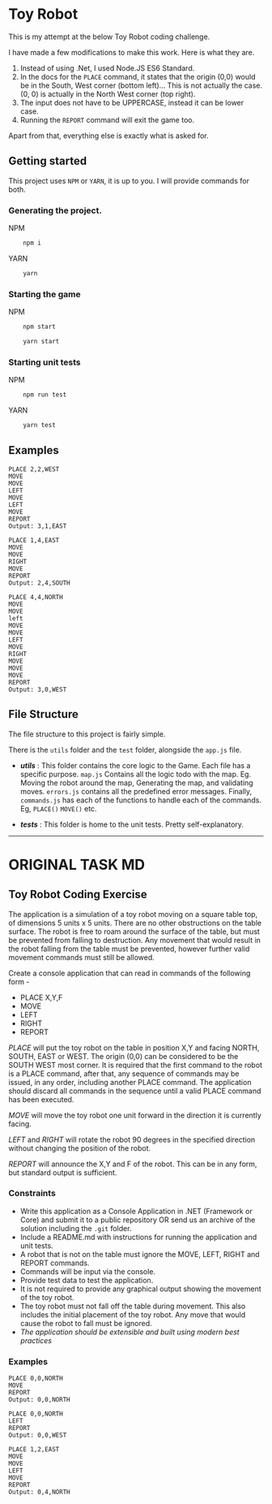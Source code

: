 # Toy Robot

This is my attempt at the below Toy Robot coding challenge.

I have made a few modifications to make this work. Here is what they are.

1. Instead of using .Net, I used Node.JS ES6 Standard.
2. In the docs for the `PLACE` command, it states that the origin (0,0) would be in the South, West corner (bottom left)... This is not actually the case. (0, 0) is actually in the North West corner (top right).
3. The input does not have to be UPPERCASE, instead it can be lower case.
4. Running the `REPORT` command will exit the game too.

Apart from that, everything else is exactly what is asked for.

## Getting started

This project uses `NPM` or `YARN`, it is up to you. I will provide commands for both.

### Generating the project.

NPM

```bash
    npm i
```

YARN

```bash
    yarn
```

### Starting the game

NPM

```bash
    npm start
```

```bash
    yarn start
```

### Starting unit tests

NPM

```bash
    npm run test
```

YARN

```bash
    yarn test
```

## Examples

```
PLACE 2,2,WEST
MOVE
MOVE
LEFT
MOVE
LEFT
MOVE
REPORT
Output: 3,1,EAST
```

```
PLACE 1,4,EAST
MOVE
MOVE
RIGHT
MOVE
REPORT
Output: 2,4,SOUTH
```

```
PLACE 4,4,NORTH
MOVE
MOVE
left
MOVE
MOVE
LEFT
MOVE
RIGHT
MOVE
MOVE
MOVE
REPORT
Output: 3,0,WEST
```

## File Structure

The file structure to this project is fairly simple.

There is the `utils` folder and the `test` folder, alongside the `app.js` file.

-   **_utils_** :
    This folder contains the core logic to the Game. Each file has a specific purpose. `map.js` Contains all the logic todo with the map. Eg. Moving the robot around the map, Generating the map, and validating moves.
    `errors.js` contains all the predefined error messages.
    Finally, `commands.js` has each of the functions to handle each of the commands. Eg, `PLACE()` `MOVE()` etc.

-   **_tests_** :
    This folder is home to the unit tests. Pretty self-explanatory.

---

# ORIGINAL TASK MD

## Toy Robot Coding Exercise

The application is a simulation of a toy robot moving on a square table top, of dimensions 5 units x 5 units. There are no
other obstructions on the table surface. The robot is free to roam around the surface of the table, but must be prevented
from falling to destruction. Any movement that would result in the robot falling from the table must be prevented,
however further valid movement commands must still be allowed.

Create a console application that can read in commands of the following form -

-   PLACE X,Y,F
-   MOVE
-   LEFT
-   RIGHT
-   REPORT

_PLACE_ will put the toy robot on the table in position X,Y and facing NORTH, SOUTH, EAST or WEST. The origin (0,0)
can be considered to be the SOUTH WEST most corner. It is required that the first command to the robot is a PLACE
command, after that, any sequence of commands may be issued, in any order, including another PLACE command. The
application should discard all commands in the sequence until a valid PLACE command has been executed.

_MOVE_ will move the toy robot one unit forward in the direction it is currently facing.

_LEFT_ and _RIGHT_ will rotate the robot 90 degrees in the specified direction without changing the position of the robot.

_REPORT_ will announce the X,Y and F of the robot. This can be in any form, but standard output is sufficient.

### Constraints

-   Write this application as a Console Application in .NET (Framework or Core) and submit it to a public repository OR send us an archive of the solution including the `.git` folder.
-   Include a README.md with instructions for running the application and unit tests.
-   A robot that is not on the table must ignore the MOVE, LEFT, RIGHT and REPORT commands.
-   Commands will be input via the console.
-   Provide test data to test the application.
-   It is not required to provide any graphical output showing the movement of the toy robot.
-   The toy robot must not fall off the table during movement. This also includes the initial placement of the toy robot. Any
    move that would cause the robot to fall must be ignored.
-   _The application should be extensible and built using modern best practices_

### Examples

```
PLACE 0,0,NORTH
MOVE
REPORT
Output: 0,0,NORTH
```

```
PLACE 0,0,NORTH
LEFT
REPORT
Output: 0,0,WEST
```

```
PLACE 1,2,EAST
MOVE
MOVE
LEFT
MOVE
REPORT
Output: 0,4,NORTH
```
